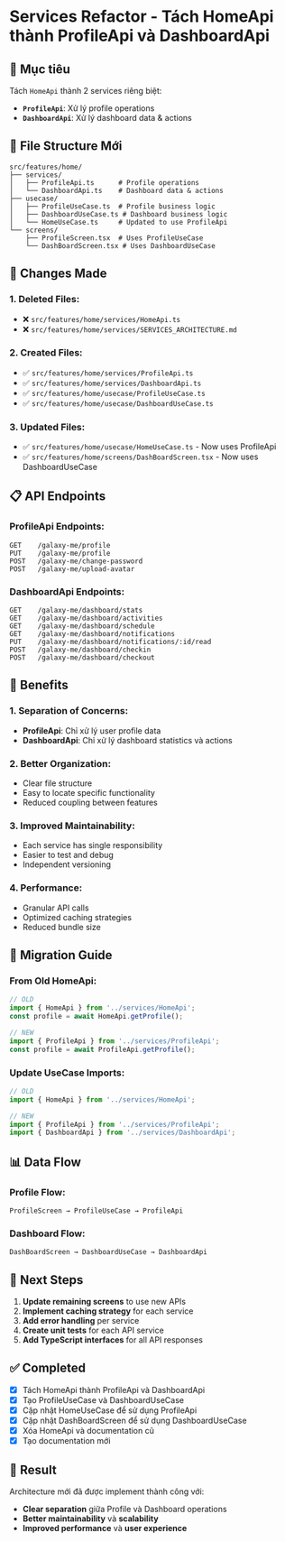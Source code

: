 # Services Refactor - Tách HomeApi thành ProfileApi và DashboardApi

## 🎯 Mục tiêu

Tách `HomeApi` thành 2 services riêng biệt:
- **`ProfileApi`**: Xử lý profile operations
- **`DashboardApi`**: Xử lý dashboard data & actions

## 📁 File Structure Mới

```
src/features/home/
├── services/
│   ├── ProfileApi.ts      # Profile operations
│   └── DashboardApi.ts    # Dashboard data & actions
├── usecase/
│   ├── ProfileUseCase.ts  # Profile business logic
│   ├── DashboardUseCase.ts # Dashboard business logic
│   └── HomeUseCase.ts     # Updated to use ProfileApi
└── screens/
    ├── ProfileScreen.tsx  # Uses ProfileUseCase
    └── DashBoardScreen.tsx # Uses DashboardUseCase
```

## 🔄 Changes Made

### **1. Deleted Files:**
- ❌ `src/features/home/services/HomeApi.ts`
- ❌ `src/features/home/services/SERVICES_ARCHITECTURE.md`

### **2. Created Files:**
- ✅ `src/features/home/services/ProfileApi.ts`
- ✅ `src/features/home/services/DashboardApi.ts`
- ✅ `src/features/home/usecase/ProfileUseCase.ts`
- ✅ `src/features/home/usecase/DashboardUseCase.ts`

### **3. Updated Files:**
- ✅ `src/features/home/usecase/HomeUseCase.ts` - Now uses ProfileApi
- ✅ `src/features/home/screens/DashBoardScreen.tsx` - Now uses DashboardUseCase

## 📋 API Endpoints

### **ProfileApi Endpoints:**
```
GET    /galaxy-me/profile
PUT    /galaxy-me/profile
POST   /galaxy-me/change-password
POST   /galaxy-me/upload-avatar
```

### **DashboardApi Endpoints:**
```
GET    /galaxy-me/dashboard/stats
GET    /galaxy-me/dashboard/activities
GET    /galaxy-me/dashboard/schedule
GET    /galaxy-me/dashboard/notifications
PUT    /galaxy-me/dashboard/notifications/:id/read
POST   /galaxy-me/dashboard/checkin
POST   /galaxy-me/dashboard/checkout
```

## 🎯 Benefits

### **1. Separation of Concerns:**
- **ProfileApi**: Chỉ xử lý user profile data
- **DashboardApi**: Chỉ xử lý dashboard statistics và actions

### **2. Better Organization:**
- Clear file structure
- Easy to locate specific functionality
- Reduced coupling between features

### **3. Improved Maintainability:**
- Each service has single responsibility
- Easier to test and debug
- Independent versioning

### **4. Performance:**
- Granular API calls
- Optimized caching strategies
- Reduced bundle size

## 🔧 Migration Guide

### **From Old HomeApi:**
```typescript
// OLD
import { HomeApi } from '../services/HomeApi';
const profile = await HomeApi.getProfile();

// NEW
import { ProfileApi } from '../services/ProfileApi';
const profile = await ProfileApi.getProfile();
```

### **Update UseCase Imports:**
```typescript
// OLD
import { HomeApi } from '../services/HomeApi';

// NEW
import { ProfileApi } from '../services/ProfileApi';
import { DashboardApi } from '../services/DashboardApi';
```

## 📊 Data Flow

### **Profile Flow:**
```
ProfileScreen → ProfileUseCase → ProfileApi
```

### **Dashboard Flow:**
```
DashBoardScreen → DashboardUseCase → DashboardApi
```

## 🚀 Next Steps

1. **Update remaining screens** to use new APIs
2. **Implement caching strategy** for each service
3. **Add error handling** per service
4. **Create unit tests** for each API service
5. **Add TypeScript interfaces** for all API responses

## ✅ Completed

- [x] Tách HomeApi thành ProfileApi và DashboardApi
- [x] Tạo ProfileUseCase và DashboardUseCase
- [x] Cập nhật HomeUseCase để sử dụng ProfileApi
- [x] Cập nhật DashBoardScreen để sử dụng DashboardUseCase
- [x] Xóa HomeApi và documentation cũ
- [x] Tạo documentation mới

## 🎉 Result

Architecture mới đã được implement thành công với:
- **Clear separation** giữa Profile và Dashboard operations
- **Better maintainability** và **scalability**
- **Improved performance** và **user experience** 
